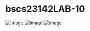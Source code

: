 # bscs23142LAB-10
![image](https://github.com/AdinaKhalid87/bscs23142LAB-10/assets/149463511/f288baa2-8369-4a47-b03a-4a33d18ab7e3)
![image](https://github.com/AdinaKhalid87/bscs23142LAB-10/assets/149463511/97b82533-274b-4e2b-9687-4cc9750aec76)
![image](https://github.com/AdinaKhalid87/bscs23142LAB-10/assets/149463511/7d393a0b-f6b0-4cee-b7fa-b3d132397ab9)
